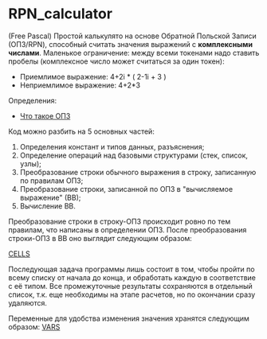 # RPN_calculator
(Free Pascal)
Простой калькулято на основе Обратной Польской Записи (ОПЗ/RPN), способный считать значения выражений с **комплексными числами**.
Маленькое ограничение: между всеми токенами надо ставить пробелы (комплексное число может считаться за один токен):
  * Приемлимое выражение: 4+2i * ( 2-1i + 3 )
  * Неприемлимое выражение: 4+2\*3

Определения:
  * [Что такое ОПЗ](https://ru.wikipedia.org/wiki/%D0%9E%D0%B1%D1%80%D0%B0%D1%82%D0%BD%D0%B0%D1%8F_%D0%BF%D0%BE%D0%BB%D1%8C%D1%81%D0%BA%D0%B0%D1%8F_%D0%B7%D0%B0%D0%BF%D0%B8%D1%81%D1%8C)

Код можно разбить на 5 основных частей:
  1. Определения констант и типов данных, разъяснения;
  2. Определение операций над базовыми структурами (стек, список, узлы);
  3. Преобразование строки обычного выражения в строку, записанную по правилам ОПЗ;
  4. Преобразование строки, записанной по ОПЗ в "вычисляемое выражение" (ВВ);
  5. Вычисление ВВ.

Преобразование строки в строку-ОПЗ происходит ровно по тем правилам, что написаны в определении ОПЗ.
После преобразования строки-ОПЗ в ВВ оно выглядит следующим образом:

[CELLS](img/cells.png)

Последующая задача программы лишь состоит в том, чтобы пройти по всему списку от начала до конца, и обработать каждую в соответствие с её типом. Все промежуточные результаты сохраняются в отдельный список, т.к. еще необходимы на этапе расчетов, но по окончании сразу удаляются.

Переменные для удобства изменения значения хранятся следующим образом:
[VARS](img/vars.png)
